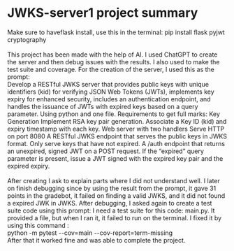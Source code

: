 # JWKS-server1 project summary
Make sure to haveflask install, use this in the terminal:
pip install flask pyjwt cryptography <br />
<br />
This project has been made with the help of AI. I used ChatGPT to create the server and then debug issues with the results. I also used to make the test suite and coverage. For the creation of the server, I used this as the prompt: <br />
Develop a RESTful JWKS server that provides public keys with unique identifiers (kid) for verifying JSON Web Tokens (JWTs), implements key expiry for enhanced security, includes an authentication endpoint, and handles the issuance of JWTs with expired keys based on a query parameter. Using python and one file. Requirements  to get full marks: 
Key Generation
Implement RSA key pair generation.
Associate a Key ID (kid) and expiry timestamp with each key.
Web server with two handlers
Serve HTTP on port 8080
A RESTful JWKS endpoint that serves the public keys in JWKS format.
Only serve keys that have not expired.
A /auth endpoint that returns an unexpired, signed JWT on a POST request.
If the “expired” query parameter is present, issue a JWT signed with the expired key pair and the expired expiry. <br />
<br />
After creating I ask to explain parts where I did not understand well. I later on finish debugging since by using the result from the prompt, it gave 31 points in the gradebot, it failed on finding a valid JWKS, and it did not found a expired JWK in JWKS. After debugging, I asked again to create a test suite code using this prompt:
I need a test suite for this code: main.py. It provided a file, but when I ran it, it failed to run on the terminal. I fixed it by using this command : <br />
python -m pytest --cov=main --cov-report=term-missing <br />
After that it worked fine and was able to complete the project.
